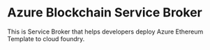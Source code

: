 # Azure Blockchain Service Broker

This is Service Broker that helps developers deploy Azure Ethereum Template to cloud foundry.



